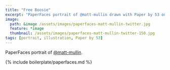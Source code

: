 ```yaml
---
title: "Free Boosie"
excerpt: "PaperFaces portrait of @matt-mullin drawn with Paper by 53 on an iPad."
image: 
  path: &image /assets/images/paperfaces-matt-mullin-twitter.jpg 
  feature: *image
  thumbnail: /assets/images/paperfaces-matt-mullin-twitter-150.jpg
tags: [portrait, illustration, Paper by 53]
---
```


PaperFaces portrait of [@matt-mullin](http://twitter.com/matt-mullin).

{% include boilerplate/paperfaces.md %}
